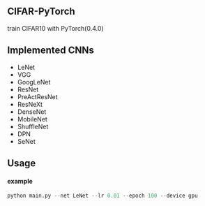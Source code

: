 ## CIFAR-PyTorch
train CIFAR10 with PyTorch(0.4.0)

## Implemented CNNs
* LeNet
* VGG
* GoogLeNet
* ResNet
* PreActResNet
* ResNeXt
* DenseNet
* MobileNet
* ShuffleNet
* DPN
* SeNet

## Usage
#### example
```python
python main.py --net LeNet --lr 0.01 --epoch 100 --device gpu
```